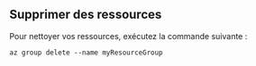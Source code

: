 ## <a name="clean-up-resources"></a>Supprimer des ressources

Pour nettoyer vos ressources, exécutez la commande suivante :

```azurecli
az group delete --name myResourceGroup
```
